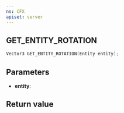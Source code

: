 ```yaml
---
ns: CFX
apiset: server
---
```

## GET_ENTITY_ROTATION

```c
Vector3 GET_ENTITY_ROTATION(Entity entity);
```


## Parameters
* **entity**: 

## Return value
